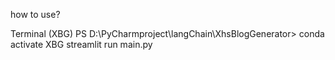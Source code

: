 how to use?

Terminal
(XBG) PS D:\PyCharmproject\langChain\XhsBlogGenerator>
conda activate XBG
streamlit run main.py